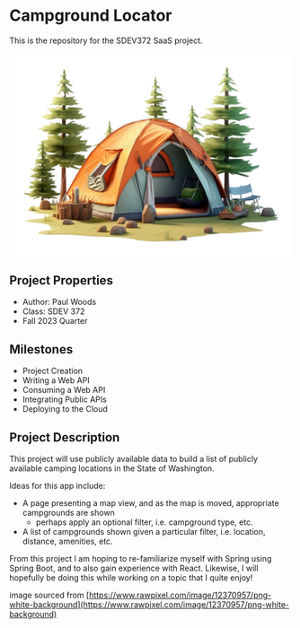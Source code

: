# Campground Locator

This is the repository for the SDEV372 SaaS project.

![Picture of a Tent](./src/main/resources/static/images/tent-640.png "Tent Camping image")


## Project Properties

- Author: Paul Woods
- Class: SDEV 372
- Fall 2023 Quarter

## Milestones

- Project Creation
- Writing a Web API
- Consuming a Web API
- Integrating Public APIs
- Deploying to the Cloud

## Project Description

This project will use publicly available data to build a list of publicly 
available camping locations in the State of Washington.  

Ideas for this app include: 

- A page presenting a map view, and as the map is moved, appropriate campgrounds are shown
  - perhaps apply an optional filter, i.e. campground type, etc.
- A list of campgrounds shown given a particular filter, i.e. location, distance, amenities, etc.

From this project I am hoping to re-familiarize myself with Spring using Spring Boot, and to also 
gain experience with React.  Likewise, I will hopefully be doing this while working on a topic
that I quite enjoy!



image sourced from [https://www.rawpixel.com/image/12370957/png-white-background](https://www.rawpixel.com/image/12370957/png-white-background)